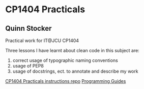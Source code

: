 # CP1404 Practicals
## Quinn Stocker
Practical work for IT@JCU CP1404

Three lessons I have learnt about clean code in this subject are:
1. correct usage of typographic naming conventions
2. usage of PEP8
3. usage of docstrings, ect. to annotate and describe my work

[CP1404 Practicals instructions repo](https://github.com/CP1404/Practicals)
[Programming Guides](https://github.com/CP1404/Starter/wiki)
